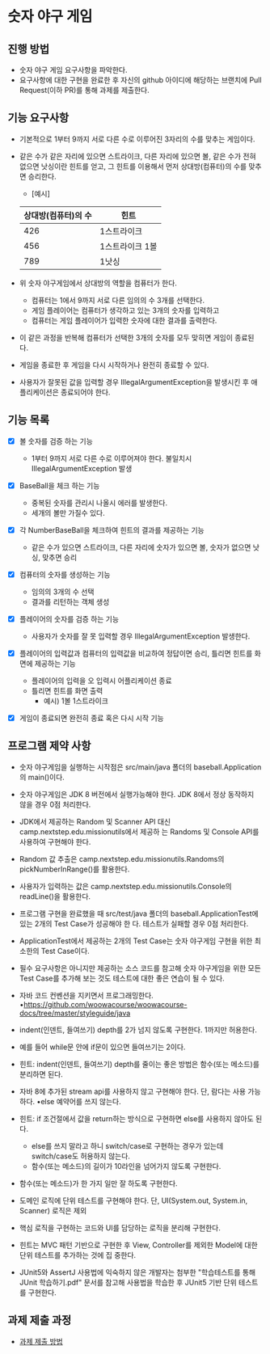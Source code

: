 # 숫자 야구 게임
## 진행 방법
* 숫자 야구 게임 요구사항을 파악한다.
* 요구사항에 대한 구현을 완료한 후 자신의 github 아이디에 해당하는 브랜치에 Pull Request(이하 PR)를 통해 과제를 제출한다.

## 기능 요구사항
* 기본적으로 1부터 9까지 서로 다른 수로 이루어진 3자리의 수를 맞추는 게임이다.
* 같은 수가 같은 자리에 있으면 스트라이크, 다른 자리에 있으면 볼, 같은 수가 전혀 없으면 낫싱이란 힌트를 얻고, 그 힌트를
이용해서 먼저 상대방(컴퓨터)의 수를 맞추면 승리한다.  

  * [예시]

  |상대방(컴퓨터)의 수|힌트| 
  |--------------|---|
  |426|1스트라이크|
  |456|1스트라이크 1볼|
  |789|1낫싱|

* 위 숫자 야구게임에서 상대방의 역할을 컴퓨터가 한다. 
  * 컴퓨터는 1에서 9까지 서로 다른 임의의 수 3개를 선택한다. 
  * 게임 플레이어는 컴퓨터가 생각하고 있는 3개의 숫자를 입력하고
  * 컴퓨터는 게임 플레이어가 입력한 숫자에 대한 결과를 출력한다.
  
* 이 같은 과정을 반복해 컴퓨터가 선택한 3개의 숫자를 모두 맞히면 게임이 종료된다.
* 게임을 종료한 후 게임을 다시 시작하거나 완전히 종료할 수 있다.
* 사용자가 잘못된 값을 입력할 경우 IllegalArgumentException을 발생시킨 후 애플리케이션은 종료되어야 한다.

## 기능 목록
 * [x] 볼 숫자를 검증 하는 기능 
   * 1부터 9까지 서로 다른 수로 이루어져야 한다. 불일치시 IllegalArgumentException 발생
   
 * [X] BaseBall을 체크 하는 기능 
   * 중복된 숫자를 관리시 나올시 에러를 발생한다.
   * 세개의 볼만 가질수 있다.
   
 * [X] 각 NumberBaseBall을 체크하여 힌트의 결과를 제공하는 기능 
     * 같은 수가 있으면 스트라이크, 다른 자리에 숫자가 있으면 볼, 숫자가 없으면 낫싱, 맞추면 승리
   
 * [X] 컴퓨터의 숫자를 생성하는 기능
   * 임의의 3개의 수 선택
   * 결과를 리턴하는 객체 생성
 
 * [X] 플레이어의 숫자를 검증 하는 기능
   * 사용자가 숫자를 잘 못 입력할 경우 IllegalArgumentException 발생한다.
   
 * [X] 플레이어의 입력값과 컴퓨터의 입력값을 비교하여 정답이면 승리, 틀리면 힌트를 화면에 제공하는 기능
   * 플레이어의 입력을 오 입력시 어플리케이션 종료 
   * 틀리면 힌트를 화면 출력 
     * 예시) 1볼 1스트라이크 
 
 * [X] 게임이 종료되면 완전히 종료 혹은 다시 시작 기능 
 

## 프로그램 제약 사항

* 숫자 야구게임을 실행하는 시작점은 src/main/java 폴더의 baseball.Application의 main()이다. 
* 숫자 야구게임은 JDK 8 버전에서 실행가능해야 한다. JDK 8에서 정상 동작하지 않을 경우 0점 처리한다. 
* JDK에서 제공하는 Random 및 Scanner API 대신 camp.nextstep.edu.missionutils에서 제공하
  는 Randoms 및 Console API를 사용하여 구현해야 한다.
* Random 값 추출은 camp.nextstep.edu.missionutils.Randoms의 pickNumberInRange()를 활용한다.
* 사용자가 입력하는 값은 camp.nextstep.edu.missionutils.Console의 readLine()을 활용한다.
* 프로그램 구현을 완료했을 때 src/test/java 폴더의 baseball.ApplicationTest에 있는 2개의 Test Case가 성공해야 한
  다. 테스트가 실패할 경우 0점 처리한다.
* ApplicationTest에서 제공하는 2개의 Test Case는 숫자 야구게임 구현을 위한 최소한의 Test Case이다.
* 필수 요구사항은 아니지만 제공하는 소스 코드를 참고해 숫자 야구게임을 위한 모든 Test Case를 추가해 보는 것도
  테스트에 대한 좋은 연습이 될 수 있다.


* 자바 코드 컨벤션을 지키면서 프로그래밍한다. •https://github.com/woowacourse/woowacourse-docs/tree/master/styleguide/java
* indent(인덴트, 들여쓰기) depth를 2가 넘지 않도록 구현한다. 1까지만 허용한다.
* 예를 들어 while문 안에 if문이 있으면 들여쓰기는 2이다.
* 힌트: indent(인덴트, 들여쓰기) depth를 줄이는 좋은 방법은 함수(또는 메소드)를 분리하면 된다.
* 자바 8에 추가된 stream api를 사용하지 않고 구현해야 한다. 단, 람다는 사용 가능하다. •else 예약어를 쓰지 않는다.
* 힌트: if 조건절에서 값을 return하는 방식으로 구현하면 else를 사용하지 않아도 된다.
  * else를 쓰지 말라고 하니 switch/case로 구현하는 경우가 있는데 switch/case도 허용하지 않는다. 
  * 함수(또는 메소드)의 길이가 10라인을 넘어가지 않도록 구현한다.
* 함수(또는 메소드)가 한 가지 일만 잘 하도록 구현한다.

* 도메인 로직에 단위 테스트를 구현해야 한다. 단, UI(System.out, System.in, Scanner) 로직은 제외
* 핵심 로직을 구현하는 코드와 UI를 담당하는 로직을 분리해 구현한다.
* 힌트는 MVC 패턴 기반으로 구현한 후 View, Controller를 제외한 Model에 대한 단위 테스트를 추가하는 것에 집
중한다.
* JUnit5와 AssertJ 사용법에 익숙하지 않은 개발자는 첨부한 "학습테스트를 통해 JUnit 학습하기.pdf" 문서를 참고해
사용법을 학습한 후 JUnit5 기반 단위 테스트를 구현한다.





  
## 과제 제출 과정
* [과제 제출 방법](https://github.com/next-step/nextstep-docs/tree/master/precourse)
